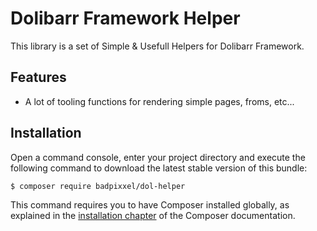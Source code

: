 # Dolibarr Framework Helper

This library is a set of Simple & Usefull Helpers for Dolibarr Framework.

## Features
- A lot of tooling functions for rendering simple pages, froms, etc...

## Installation
Open a command console, enter your project directory and execute the
following command to download the latest stable version of this bundle:

```bash
$ composer require badpixxel/dol-helper
```

This command requires you to have Composer installed globally, as explained
in the [installation chapter](https://getcomposer.org/doc/00-intro.md)
of the Composer documentation.
